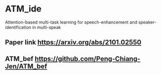 # ATM_ide
Attention-based multi-task learning for speech-enhancement and speaker-identification in multi-speak

## Paper link https://arxiv.org/abs/2101.02550
## ATM_bef https://github.com/Peng-Chiang-Jen/ATM_bef
